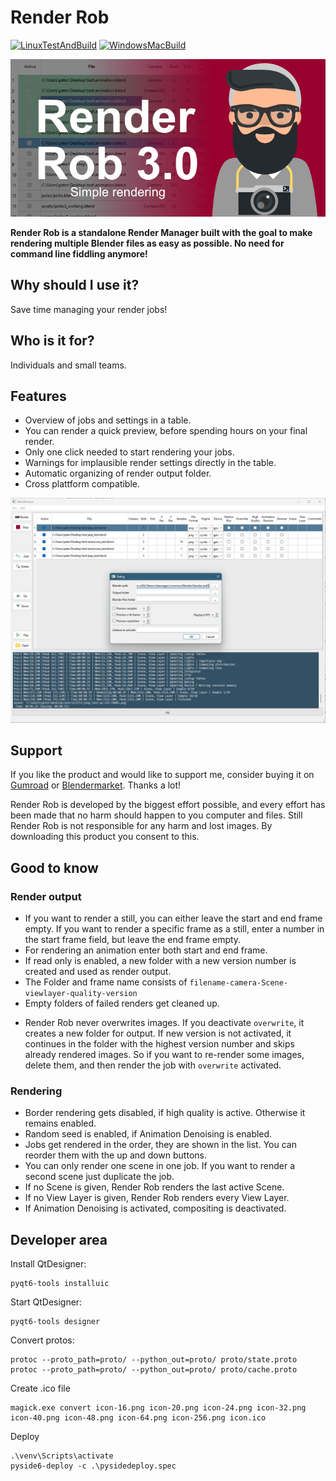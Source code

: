 # Render Rob

[![LinuxTestAndBuild](https://github.com/dreisicht/renderrob/actions/workflows/linux_test_and_build.yaml/badge.svg)](https://github.com/dreisicht/renderrob/actions/workflows/linux_test_and_build.yaml)
[![WindowsMacBuild](https://github.com/dreisicht/renderrob/actions/workflows/windows_mac_build.yaml/badge.svg)](https://github.com/dreisicht/renderrob/actions/workflows/windows_mac_build.yaml)

![ ](img/renderrob_deck_01.jpg)

**Render Rob is a standalone Render Manager built with the goal to make rendering multiple Blender files as easy as possible. No need for command line fiddling anymore!**

## Why should I use it?

Save time managing your render jobs!

## Who is it for?

Individuals and small teams.

## Features

- Overview of jobs and settings in a table.
- You can render a quick preview, before spending hours on your final render.
- Only one click needed to start rendering your jobs.
- Warnings for implausible render settings directly in the table.
- Automatic organizing of render output folder.
- Cross plattform compatible.

![Screenshot](img/screenshot.jpg)

## Support

If you like the product and would like to support me, consider buying it on [Gumroad](https://gum.co/JXBgO) or [Blendermarket](https://blendermarket.com). Thanks a lot!

Render Rob is developed by the biggest effort possible, and every effort has been made that no harm should happen to you computer and files. Still Render Rob is not responsible for any harm and lost images. By downloading this product you consent to this.

## Good to know

### Render output

- If you want to render a still, you can either leave the start and end frame empty. If you want to
render a specific frame as a still, enter a number in the start frame field, but leave the end frame empty.
- For rendering an animation enter both start and end frame.
- If read only is enabled, a new folder with a new version number is created and used as render output.
- The Folder and frame name consists of `filename-camera-Scene-viewlayer-quality-version`
- Empty folders of failed renders get cleaned up.
<!-- TODO: Verify this. -->
- Render Rob never overwrites images. If you deactivate `overwrite`, it creates a new folder for output. If new version is not activated, it continues in the folder with the highest version number and skips already rendered images. So if you want to re-render some images, delete them, and then render the job with `overwrite` activated.

### Rendering

- Border rendering gets disabled, if high quality is active. Otherwise it remains enabled.
- Random seed is enabled, if Animation Denoising is enabled.
- Jobs get rendered in the order, they are shown in the list. You can reorder them with the up and down buttons.
- You can only render one scene in one job. If you want to render a second scene just duplicate the job.
- If no Scene is given, Render Rob renders the last active Scene.
- If no View Layer is given, Render Rob renders every View Layer.
- If Animation Denoising is activated, compositing is deactivated.

## Developer area

Install QtDesigner:

```
pyqt6-tools installuic
```

Start QtDesigner:

```
pyqt6-tools designer
```

Convert protos:

```
protoc --proto_path=proto/ --python_out=proto/ proto/state.proto
protoc --proto_path=proto/ --python_out=proto/ proto/cache.proto
```

Create .ico file

```
magick.exe convert icon-16.png icon-20.png icon-24.png icon-32.png icon-40.png icon-48.png icon-64.png icon-256.png icon.ico 
```

Deploy

```
.\venv\Scripts\activate
pyside6-deploy -c .\pysidedeploy.spec
```
